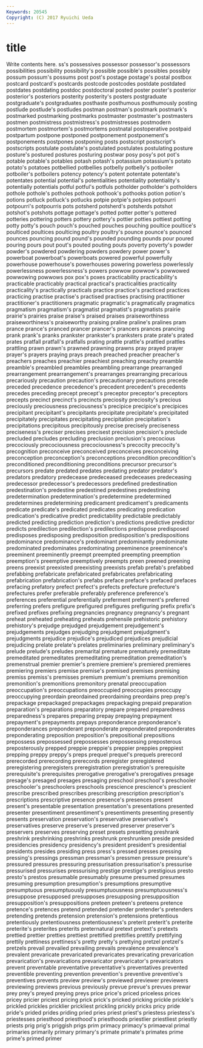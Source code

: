 ```yaml
---
Keywords: 20545 
Copyright: (C) 2017 Ryuichi Ueda
---
```


# title

Write contents here.
ss's possessives possessor possessor's possessors possibilities possibility
possibility's possible possible's possibles possibly possum possum's possums post post's
postage postage's postal postbox postcard postcard's postcards postcode postcodes postdate
postdated postdates postdating postdoc postdoctoral posted poster poster's posterior posterior's
posteriors posterity posterity's posters postgraduate postgraduate's postgraduates posthaste posthumous posthumously
posting postlude postlude's postludes postman postman's postmark postmark's postmarked postmarking
postmarks postmaster postmaster's postmasters postmen postmistress postmistress's postmistresses postmodern postmortem
postmortem's postmortems postnatal postoperative postpaid postpartum postpone postponed postponement postponement's
postponements postpones postponing posts postscript postscript's postscripts postulate postulate's postulated
postulates postulating posture posture's postured postures posturing postwar posy posy's
pot pot's potable potable's potables potash potash's potassium potassium's potato
potato's potatoes potbellied potbellies potbelly potbelly's potboiler potboiler's potboilers potency
potency's potent potentate potentate's potentates potential potential's potentialities potentiality potentiality's
potentially potentials potful potful's potfuls potholder potholder's potholders pothole pothole's
potholes pothook pothook's pothooks potion potion's potions potluck potluck's potlucks
potpie potpie's potpies potpourri potpourri's potpourris pots potsherd potsherd's potsherds
potshot potshot's potshots pottage pottage's potted potter potter's pottered potteries
pottering potters pottery pottery's pottier potties pottiest potting potty potty's
pouch pouch's pouched pouches pouching poultice poultice's poulticed poultices poulticing
poultry poultry's pounce pounce's pounced pounces pouncing pound pound's pounded
pounding pounds pour poured pouring pours pout pout's pouted pouting
pouts poverty poverty's powder powder's powdered powdering powders powdery power
power's powerboat powerboat's powerboats powered powerful powerfully powerhouse powerhouse's powerhouses
powering powerless powerlessly powerlessness powerlessness's powers powwow powwow's powwowed powwowing
powwows pox pox's poxes practicability practicability's practicable practicably practical practical's
practicalities practicality practicality's practically practicals practice practice's practiced practices practicing
practise practise's practised practises practising practitioner practitioner's practitioners pragmatic pragmatic's
pragmatically pragmatics pragmatism pragmatism's pragmatist pragmatist's pragmatists prairie prairie's prairies
praise praise's praised praises praiseworthiness praiseworthiness's praiseworthy praising praline praline's
pralines pram prance prance's pranced prancer prancer's prancers prances prancing
prank prank's pranks prankster prankster's pranksters prate prate's prated prates
pratfall pratfall's pratfalls prating prattle prattle's prattled prattles prattling prawn
prawn's prawned prawning prawns pray prayed prayer prayer's prayers praying
prays preach preached preacher preacher's preachers preaches preachier preachiest preaching
preachy preamble preamble's preambled preambles preambling prearrange prearranged prearrangement prearrangement's
prearranges prearranging precarious precariously precaution precaution's precautionary precautions precede preceded
precedence precedence's precedent precedent's precedents precedes preceding precept precept's preceptor
preceptor's preceptors precepts precinct precinct's precincts preciosity preciosity's precious preciously
preciousness preciousness's precipice precipice's precipices precipitant precipitant's precipitants precipitate precipitate's
precipitated precipitately precipitates precipitating precipitation precipitation's precipitations precipitous precipitously precise
precisely preciseness preciseness's preciser precises precisest precision precision's preclude precluded
precludes precluding preclusion preclusion's precocious precociously precociousness precociousness's precocity precocity's
precognition preconceive preconceived preconceives preconceiving preconception preconception's preconceptions precondition precondition's
preconditioned preconditioning preconditions precursor precursor's precursors predate predated predates predating
predator predator's predators predatory predecease predeceased predeceases predeceasing predecessor predecessor's
predecessors predefined predestination predestination's predestine predestined predestines predestining predetermination predetermination's
predetermine predetermined predetermines predetermining predicament predicament's predicaments predicate predicate's predicated
predicates predicating predication predication's predicative predict predictability predictable predictably predicted
predicting prediction prediction's predictions predictive predictor predicts predilection predilection's predilections
predispose predisposed predisposes predisposing predisposition predisposition's predispositions predominance predominance's predominant
predominantly predominate predominated predominates predominating preeminence preeminence's preeminent preeminently preempt
preempted preempting preemption preemption's preemptive preemptively preempts preen preened preening
preens preexist preexisted preexisting preexists prefab prefab's prefabbed prefabbing prefabricate
prefabricated prefabricates prefabricating prefabrication prefabrication's prefabs preface preface's prefaced prefaces
prefacing prefatory prefect prefect's prefects prefecture prefecture's prefectures prefer preferable
preferably preference preference's preferences preferential preferentially preferment preferment's preferred preferring
prefers prefigure prefigured prefigures prefiguring prefix prefix's prefixed prefixes prefixing
pregnancies pregnancy pregnancy's pregnant preheat preheated preheating preheats prehensile prehistoric
prehistory prehistory's prejudge prejudged prejudgement prejudgement's prejudgements prejudges prejudging prejudgment
prejudgment's prejudgments prejudice prejudice's prejudiced prejudices prejudicial prejudicing prelate prelate's
prelates preliminaries preliminary preliminary's prelude prelude's preludes premarital premature prematurely
premeditate premeditated premeditates premeditating premeditation premeditation's premenstrual premier premier's premiere
premiere's premiered premieres premiering premiers premise premise's premised premises premising
premiss premiss's premisses premium premium's premiums premonition premonition's premonitions premonitory
prenatal preoccupation preoccupation's preoccupations preoccupied preoccupies preoccupy preoccupying preordain preordained
preordaining preordains prep prep's prepackage prepackaged prepackages prepackaging prepaid preparation
preparation's preparations preparatory prepare prepared preparedness preparedness's prepares preparing prepay
prepaying prepayment prepayment's prepayments prepays preponderance preponderance's preponderances preponderant preponderate
preponderated preponderates preponderating preposition preposition's prepositional prepositions prepossess prepossessed prepossesses
prepossessing preposterous preposterously prepped preppie preppie's preppier preppies preppiest prepping
preppy preppy's preps prequel prequel's prequels prerecord prerecorded prerecording prerecords
preregister preregistered preregistering preregisters preregistration preregistration's prerequisite prerequisite's prerequisites prerogative
prerogative's prerogatives presage presage's presaged presages presaging preschool preschool's preschooler
preschooler's preschoolers preschools prescience prescience's prescient prescribe prescribed prescribes prescribing
prescription prescription's prescriptions prescriptive presence presence's presences present present's presentable
presentation presentation's presentations presented presenter presentiment presentiment's presentiments presenting presently
presents preservation preservation's preservative preservative's preservatives preserve preserve's preserved preserver
preserver's preservers preserves preserving preset presets presetting preshrank preshrink preshrinking
preshrinks preshrunk preshrunken preside presided presidencies presidency presidency's president president's
presidential presidents presides presiding press press's pressed presses pressing pressing's
pressings pressman pressman's pressmen pressure pressure's pressured pressures pressuring pressurisation
pressurisation's pressurise pressurised pressurises pressurising prestige prestige's prestigious presto presto's
prestos presumable presumably presume presumed presumes presuming presumption presumption's presumptions
presumptive presumptuous presumptuously presumptuousness presumptuousness's presuppose presupposed presupposes presupposing presupposition
presupposition's presuppositions preteen preteen's preteens pretence pretence's pretences pretend pretended
pretender pretender's pretenders pretending pretends pretension pretension's pretensions pretentious pretentiously
pretentiousness pretentiousness's preterit preterit's preterite preterite's preterites preterits preternatural pretext
pretext's pretexts prettied prettier pretties prettiest prettified prettifies prettify prettifying
prettily prettiness prettiness's pretty pretty's prettying pretzel pretzel's pretzels prevail
prevailed prevailing prevails prevalence prevalence's prevalent prevaricate prevaricated prevaricates prevaricating
prevarication prevarication's prevarications prevaricator prevaricator's prevaricators prevent preventable preventative preventative's
preventatives prevented preventible preventing prevention prevention's preventive preventive's preventives prevents
preview preview's previewed previewer previewers previewing previews previous previously prevue
prevue's prevues prewar prey prey's preyed preying preys price price's
priced priceless prices pricey pricier priciest pricing prick prick's pricked
pricking prickle prickle's prickled prickles pricklier prickliest prickling prickly pricks
pricy pride pride's prided prides priding pried pries priest priest's
priestess priestess's priestesses priesthood priesthood's priesthoods priestlier priestliest priestly priests
prig prig's priggish prigs prim primacy primacy's primaeval primal primaries
primarily primary primary's primate primate's primates prime prime's primed primer
